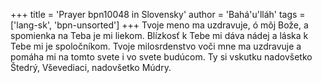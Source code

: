 +++
title = 'Prayer bpn10048 in Slovensky'
author = 'Bahá'u'lláh'
tags = ['lang-sk', 'bpn-unsorted']
+++
Tvoje meno ma uzdravuje, ó môj Bože, a spomienka na Teba je mi liekom. Blízkosť k Tebe mi dáva nádej a láska k Tebe mi je spoločníkom. Tvoje milosrdenstvo voči mne ma uzdravuje a pomáha mi na tomto svete i vo svete budúcom. Ty si vskutku nadovšetko Štedrý, Vševediaci, nadovšetko Múdry.
